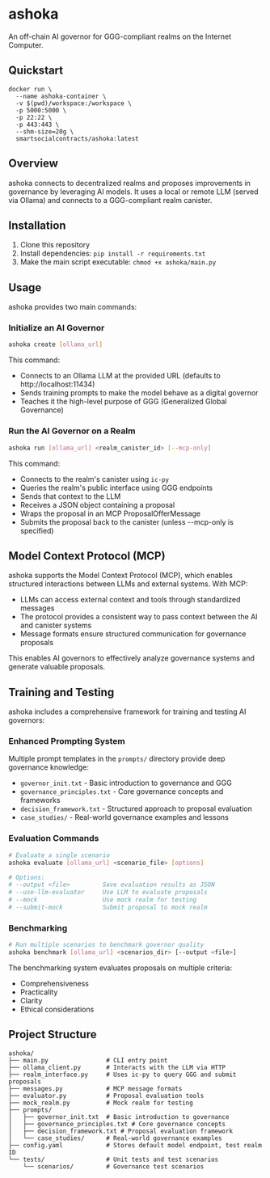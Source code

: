 # ashoka

An off-chain AI governor for GGG-compliant realms on the Internet Computer.

## Quickstart

```
docker run \
  --name ashoka-container \
  -v $(pwd)/workspace:/workspace \
  -p 5000:5000 \
  -p 22:22 \
  -p 443:443 \
  --shm-size=20g \
  smartsocialcontracts/ashoka:latest
```

## Overview

ashoka connects to decentralized realms and proposes improvements in governance by leveraging AI models. It uses a local or remote LLM (served via Ollama) and connects to a GGG-compliant realm canister.

## Installation

1. Clone this repository
2. Install dependencies: `pip install -r requirements.txt`
3. Make the main script executable: `chmod +x ashoka/main.py`

## Usage

ashoka provides two main commands:

### Initialize an AI Governor

```bash
ashoka create [ollama_url]
```

This command:
- Connects to an Ollama LLM at the provided URL (defaults to http://localhost:11434)
- Sends training prompts to make the model behave as a digital governor
- Teaches it the high-level purpose of GGG (Generalized Global Governance)

### Run the AI Governor on a Realm

```bash
ashoka run [ollama_url] <realm_canister_id> [--mcp-only]
```

This command:
- Connects to the realm's canister using `ic-py`
- Queries the realm's public interface using GGG endpoints
- Sends that context to the LLM
- Receives a JSON object containing a proposal
- Wraps the proposal in an MCP ProposalOfferMessage
- Submits the proposal back to the canister (unless --mcp-only is specified)

## Model Context Protocol (MCP)

ashoka supports the Model Context Protocol (MCP), which enables structured interactions between LLMs and external systems. With MCP:

- LLMs can access external context and tools through standardized messages
- The protocol provides a consistent way to pass context between the AI and canister systems
- Message formats ensure structured communication for governance proposals

This enables AI governors to effectively analyze governance systems and generate valuable proposals.

## Training and Testing

ashoka includes a comprehensive framework for training and testing AI governors:

### Enhanced Prompting System

Multiple prompt templates in the `prompts/` directory provide deep governance knowledge:

- `governor_init.txt` - Basic introduction to governance and GGG
- `governance_principles.txt` - Core governance concepts and frameworks
- `decision_framework.txt` - Structured approach to proposal evaluation
- `case_studies/` - Real-world governance examples and lessons

### Evaluation Commands

```bash
# Evaluate a single scenario
ashoka evaluate [ollama_url] <scenario_file> [options]

# Options:
# --output <file>         Save evaluation results as JSON
# --use-llm-evaluator     Use LLM to evaluate proposals
# --mock                  Use mock realm for testing
# --submit-mock           Submit proposal to mock realm
```

### Benchmarking

```bash
# Run multiple scenarios to benchmark governor quality
ashoka benchmark [ollama_url] <scenarios_dir> [--output <file>]
```

The benchmarking system evaluates proposals on multiple criteria:
- Comprehensiveness
- Practicality
- Clarity
- Ethical considerations

## Project Structure

```
ashoka/
├── main.py                # CLI entry point
├── ollama_client.py       # Interacts with the LLM via HTTP
├── realm_interface.py     # Uses ic-py to query GGG and submit proposals
├── messages.py            # MCP message formats
├── evaluator.py           # Proposal evaluation tools
├── mock_realm.py          # Mock realm for testing
├── prompts/
│   ├── governor_init.txt  # Basic introduction to governance
│   ├── governance_principles.txt # Core governance concepts
│   ├── decision_framework.txt # Proposal evaluation framework
│   └── case_studies/      # Real-world governance examples
├── config.yaml            # Stores default model endpoint, test realm ID
└── tests/                 # Unit tests and test scenarios
    └── scenarios/         # Governance test scenarios
```
